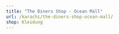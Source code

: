 ```yaml
---
title: "The Diners Shop - Ocean Mall"
url: /karachi/the-diners-shop-ocean-mall/
shop: Kleidung
---
```

